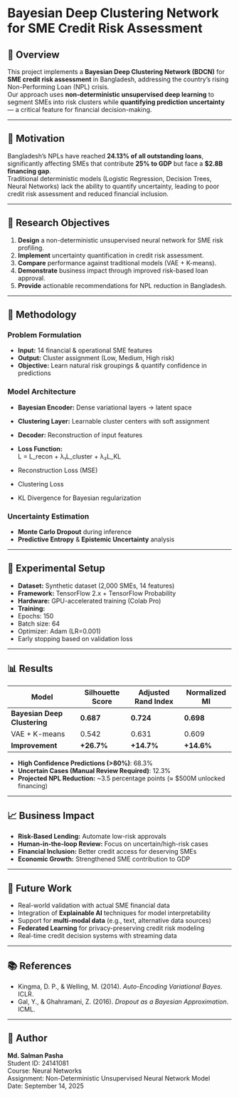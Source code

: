 # Bayesian Deep Clustering Network for SME Credit Risk Assessment

## 📌 Overview
This project implements a **Bayesian Deep Clustering Network (BDCN)** for **SME credit risk assessment** in Bangladesh, addressing the country’s rising Non-Performing Loan (NPL) crisis.  
Our approach uses **non-deterministic unsupervised deep learning** to segment SMEs into risk clusters while **quantifying prediction uncertainty** — a critical feature for financial decision-making.

---

## 🎯 Motivation
Bangladesh’s NPLs have reached **24.13% of all outstanding loans**, significantly affecting SMEs that contribute **25% to GDP** but face a **$2.8B financing gap**.  
Traditional deterministic models (Logistic Regression, Decision Trees, Neural Networks) lack the ability to quantify uncertainty, leading to poor credit risk assessment and reduced financial inclusion.

---

## 🚀 Research Objectives
1. **Design** a non-deterministic unsupervised neural network for SME risk profiling.
2. **Implement** uncertainty quantification in credit risk assessment.
3. **Compare** performance against traditional models (VAE + K-means).
4. **Demonstrate** business impact through improved risk-based loan approval.
5. **Provide** actionable recommendations for NPL reduction in Bangladesh.

---

## 🧠 Methodology

### Problem Formulation
- **Input:** 14 financial & operational SME features  
- **Output:** Cluster assignment (Low, Medium, High risk)  
- **Objective:** Learn natural risk groupings & quantify confidence in predictions  

### Model Architecture
- **Bayesian Encoder:** Dense variational layers → latent space  
- **Clustering Layer:** Learnable cluster centers with soft assignment  
- **Decoder:** Reconstruction of input features  
- **Loss Function:**  
L = L_recon + λ₁L_cluster + λ₂L_KL

- Reconstruction Loss (MSE)
- Clustering Loss
- KL Divergence for Bayesian regularization  

### Uncertainty Estimation
- **Monte Carlo Dropout** during inference
- **Predictive Entropy** & **Epistemic Uncertainty** analysis

---

## 🧪 Experimental Setup

- **Dataset:** Synthetic dataset (2,000 SMEs, 14 features)
- **Framework:** TensorFlow 2.x + TensorFlow Probability
- **Hardware:** GPU-accelerated training (Colab Pro)
- **Training:**  
- Epochs: 150  
- Batch size: 64  
- Optimizer: Adam (LR=0.001)  
- Early stopping based on validation loss  

---

## 📊 Results

| Model                   | Silhouette Score | Adjusted Rand Index | Normalized MI |
|------------------------|-----------------|---------------------|---------------|
| **Bayesian Deep Clustering** | **0.687**         | **0.724**           | **0.698**     |
| VAE + K-means          | 0.542           | 0.631               | 0.609         |
| **Improvement**        | **+26.7%**      | **+14.7%**          | **+14.6%**    |

- **High Confidence Predictions (>80%)**: 68.3%  
- **Uncertain Cases (Manual Review Required)**: 12.3%  
- **Projected NPL Reduction:** ~3.5 percentage points (≈ $500M unlocked financing)

---

## 📈 Business Impact
- **Risk-Based Lending:** Automate low-risk approvals
- **Human-in-the-loop Review:** Focus on uncertain/high-risk cases
- **Financial Inclusion:** Better credit access for deserving SMEs
- **Economic Growth:** Strengthened SME contribution to GDP

---

## 🔮 Future Work
- Real-world validation with actual SME financial data  
- Integration of **Explainable AI** techniques for model interpretability  
- Support for **multi-modal data** (e.g., text, alternative data sources)  
- **Federated Learning** for privacy-preserving credit risk modeling  
- Real-time credit decision systems with streaming data  

---

## 📚 References
- Kingma, D. P., & Welling, M. (2014). *Auto-Encoding Variational Bayes*. ICLR.  
- Gal, Y., & Ghahramani, Z. (2016). *Dropout as a Bayesian Approximation*. ICML.  

---

## 👤 Author
**Md. Salman Pasha**  
Student ID: 24141081  
Course: Neural Networks  
Assignment: Non-Deterministic Unsupervised Neural Network Model  
Date: September 14, 2025

